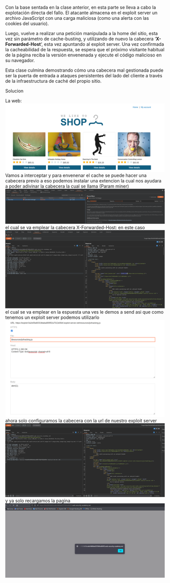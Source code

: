 Con la base sentada en la clase anterior, en esta parte se lleva a cabo la explotación directa del fallo. El atacante almacena en el exploit server un archivo JavaScript con una carga maliciosa (como una alerta con las cookies del usuario).

Luego, vuelve a realizar una petición manipulada a la home del sitio, esta vez sin parámetro de cache-busting, y utilizando de nuevo la cabecera ‘**X-Forwarded-Host**‘, esta vez apuntando al exploit server. Una vez confirmada la cacheabilidad de la respuesta, se espera que el próximo visitante habitual de la página reciba la versión envenenada y ejecute el código malicioso en su navegador.

Esta clase culmina demostrando cómo una cabecera mal gestionada puede ser la puerta de entrada a ataques persistentes del lado del cliente a través de la infraestructura de caché del propio sitio.

Solucion

La web:
![Pasted_image_20250821201044.png](Imagenes/Pasted_image_20250821201044.png)
Vamos a interceptar y para envenenar el cache se puede hacer una cabecera previo a eso podemos instalar una extencion la cual nos ayudara a poder adivinar la cabecera la cual se llama (Param miner)
![Pasted_image_20250821201615.png](Imagenes/Pasted_image_20250821201615.png)
el cual se va emplear la cabecera X-Forwarded-Host: en este caso
![Pasted_image_20250821202035.png](Imagenes/Pasted_image_20250821202035.png)
el cual se va emplear en la espuesta una ves le demos a send
asi que como tenemos un exploit server podemos utilizarlo
![Pasted_image_20250821202314.png](Imagenes/Pasted_image_20250821202314.png)
ahora solo configuramos la cabecera con la url de nuestro exploit server
![Pasted_image_20250821202458.png](Imagenes/Pasted_image_20250821202458.png)
y ya solo recargamos la pagina
![Pasted_image_20250821202529.png](Imagenes/Pasted_image_20250821202529.png)
